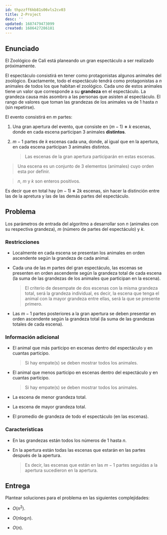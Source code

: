 ```yaml
---
id: thpzzff6kb81s06vls2cv03
title: 2-Project
desc: ''
updated: 1687479473099
created: 1686427286181
---
```


## Enunciado

El Zoológico de Cali está planeando un gran espectáculo a ser realizado próximamente.

El espectáculo consistirá en tener como protagonistas algunos animales del zoológico. Exactamente, todo el espectáculo tendrá como protagonistas a $n$ animales de todos los que habitan el zoológico. Cada uno de estos animales tiene un valor que corresponde a su **grandeza** en el espectáculo. La grandeza causa más asombro a las personas que asisten al espectáculo. El rango de valores que toman las grandezas de los animales va de 1 hasta $n$ (sin repetirse).

El evento consistirá en $m$ partes:

1. Una gran apertura del evento, que consiste en $(m − 1) ∗ k$ escenas, donde en cada escena participan 3 animales **distintos**.

2. $m - 1$ partes de $k$ escenas cada una, donde, al igual que en la apertura, en cada escena participan 3 animales distintos.

	> Las escenas de la gran apertura participarán en estas escenas.

> Una escena es un conjunto de 3 elementos (animales) cuyo orden esta por definir.

> $n$, $m$ y $k$ son enteros positivos.

Es decir que en total hay $(m − 1) ∗ 2k$ escenas, sin hacer la distinción entre las de la apretura y las de las demás partes del espectáculo.

## Problema

Los parámetros de entrada del algoritmo a desarrollar son $n$ (animales con su respectiva grandeza), $m$ (número de partes del espectáculo) y $k$.

### Restricciones

- Localmente en cada escena se presentan los animales en orden ascendente según la grandeza de cada animal.

- Cada una de las $m$ partes del gran espectáculo, las escenas se presenten en orden ascendente según la grandeza total de cada escena (la suma de las grandezas de los animales que participan en la escena).

	> El criterio de desempate de dos escenas con la misma grandeza total, será la grandeza individual, es decir, la escena que tenga el animal con la mayor grandeza entre ellas, será la que se presente primero.

- Las $m -1$ partes posteriores a la gran apertura se deben presentar en orden ascendente según la grandeza total (la suma de las grandezas totales de cada escena).

### Información adicional

- El animal que más participo en escenas dentro del espectáculo y en cuantas participo.

	> Si hay empate(s) se deben mostrar todos los animales.

- El animal que menos participo en escenas dentro del espectáculo y en cuantas participo.

	> Si hay empate(s) se deben mostrar todos los animales.

- La escena de menor grandeza total.

- La escena de mayor grandeza total.

- El promedio de grandeza de todo el espectáculo (en las escenas).

### Características

- En las grandezas están todos los números de 1 hasta $n$.

- En la apertura están todas las escenas que estarán en las partes después de la apertura.

	> Es decir, las escenas que están en las $m − 1$ partes seguidas a la apertura sucedieron en la apertura.

## Entrega

Plantear soluciones para el problema en las siguientes complejidades:

- $O(n^2)$.

- $O(n\log n)$.

- $O(n)$.
